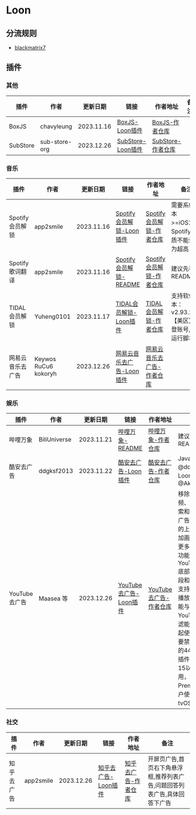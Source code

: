 # Loon
## 分流规则
- [blackmatrix7](https://github.com/blackmatrix7/ios_rule_script/tree/master/rule/Loon)

## 插件
### 其他
| 插件 | 作者 | 更新日期 | 链接 | 作者地址 | 备注 |
| - | - | - | - | - | - |
| BoxJS | chavyleung | 2023.11.16 | [BoxJS-Loon插件](https://cdn.jsdelivr.net/gh/Akimio521/BetterRuler@main/Loon/Plugin/BoxJS.plugin) | [BoxJS-作者仓库](https://github.com/chavyleung/scripts) |   |
| SubStore | sub-store-org | 2023.12.26 | [SubStore-Loon插件](https://cdn.jsdelivr.net/gh/Akimio521/BetterRuler@main/Loon/Plugin/SubStore.plugin) | [SubStore-作者仓库](https://github.com/sub-store-org/Sub-Store) |   |

### 音乐
| 插件 | 作者 | 更新日期 | 链接 | 作者地址 | 备注 |
| - | - | - | - | - | - |
| Spotify会员解锁 | app2smile | 2023.11.16 | [Spotify会员解锁-Loon插件](https://cdn.jsdelivr.net/gh/Akimio521/BetterRuler@main/Loon/Plugin/Spotify/Spotify.plugin) | [Spotify会员解锁-作者仓库](https://github.com/app2smile/rules) | 需要系统版本>=iOS15；Spotify音质不能设置为超高 |
| Spotify歌词翻译 | app2smile | 2023.11.16 | [Spotify会员解锁-README](https://github.com/Akimio521/BetterRuler/blob/main/Loon/Plugin/Spotify/README.md) | [Spotify会员解锁-作者仓库](https://github.com/app2smile/rules) | 建议先看README |
| TIDAL会员解锁 | Yuheng0101 | 2023.11.17 | [TIDAL会员解锁-Loon插件](https://cdn.jsdelivr.net/gh/Akimio521/BetterRuler@main/Loon/Plugin/TIDAL.plugin) | [TIDAL会员解锁-作者仓库](https://github.com/Yuheng0101/X) | 支持软件版本：v2.93.2 【美区】先登账号, 再运行脚本 |
| 网易云音乐去广告 | Keywos RuCu6 kokoryh | 2023.12.26 | [网易云音乐去广告-Loon插件](https://cdn.jsdelivr.net/gh/Akimio521/BetterRuler@main/Loon/Plugin/NeteaseCloudMusic/NeteaseCloudMusic_AD.plugin) | [网易云音乐去广告-作者仓库](https://gitlab.com/lodepuly/vpn_tool/) |  |

### 娱乐
| 插件 | 作者 | 更新日期 | 链接 | 作者地址 | 备注 |
| - | - | - | - | - | - |
| 哔哩万象 | BiliUniverse | 2023.11.21 | [哔哩万象-README](https://github.com/Akimio521/BetterRuler/blob/main/Loon/Plugin/BiliBili/README.md) | [哔哩万象-作者仓库](https://github.com/BiliUniverse) | 建议先看README |
| 酷安去广告 | ddgksf2013 | 2023.11.22 | [酷安去广告-Loon插件](https://cdn.jsdelivr.net/gh/Akimio521/BetterRuler@main/Loon/Plugin/Coolapk.plugin) | [酷安去广告-作者仓库](https://github.com/ddgksf2013/Scripts) | JavaScript By @ddgksf2013；Loon插件 By @Akimio521 |
| YouTube去广告 | Maasea 等 | 2023.12.26 | [YouTube去广告-Loon插件](https://cdn.jsdelivr.net/gh/Akimio521/BetterRuler@main/Loon/Plugin/YouTube.plugin) | [YouTube去广告-作者仓库](https://gitlab.com/lodepuly/vpn_tool/) | 移除YouTube视频、瀑布流、搜索和Shorts中的广告，移除底部的上传按钮，增加画中画及解锁更多的字幕地区功能。移除YouTube Music底部的上传、选段和升级按钮，支持二者的后台播放。此插件不能与其他具有YouTube广告过滤能力的插件一起使用，并且需要禁用UDP协议的443端口。此插件仅建议iOS 15以上设备使用，支持Premium订阅用户使用，不支持tvOS设备。 |

### 社交
| 插件 | 作者 | 更新日期 | 链接 | 作者地址 | 备注 |
| - | - | - | - | - | - |
| 知乎去广告 | app2smile | 2023.12.26 | [知乎去广告-Loon插件](https://cdn.jsdelivr.net/gh/Akimio521/BetterRuler@main/Loon/Plugin/ZhiHu.plugin) | [知乎去广告-作者仓库](https://github.com/app2smile/rules) | 开屏页广告,首页右下角悬浮框,推荐列表广告,问题回答列表广告,具体回答下广告 |